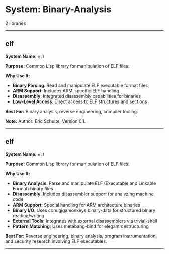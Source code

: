 # System: Binary-Analysis

2 libraries

---

## elf

**System Name:** `elf`

**Purpose:** Common Lisp library for manipulation of ELF files.

**Why Use It:**
- **Binary Parsing**: Read and manipulate ELF executable format files
- **ARM Support**: Includes ARM-specific ELF handling
- **Disassembly**: Integrated disassembly capabilities for binaries
- **Low-Level Access**: Direct access to ELF structures and sections

**Best For:** Binary analysis, reverse engineering, compiler tooling.

**Note:** Author: Eric Schulte. Version 0.1.

---


## elf

**System Name:** `elf`

**Purpose:** Common Lisp library for manipulation of ELF files.

**Why Use It:**
- **Binary Analysis**: Parse and manipulate ELF (Executable and Linkable Format) binary files
- **Disassembly**: Includes disassembler support for analyzing machine code
- **ARM Support**: Special handling for ARM architecture binaries
- **Binary I/O**: Uses com.gigamonkeys.binary-data for structured binary reading/writing
- **External Tools**: Integrates with external disassemblers via trivial-shell
- **Pattern Matching**: Uses metabang-bind for elegant destructuring

**Best For:** Reverse engineering, binary analysis, program instrumentation, and security research involving ELF executables.

---


